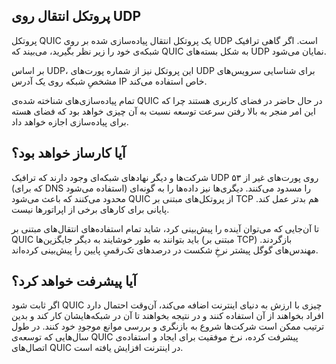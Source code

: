 ## پروتکل انتقال روی UDP

پروتکل QUIC یک پروتکل انتقال پیاده‌سازی شده بر روی UDP است. اگر گاهی ترافیک شبکه‌ی خود‌ را زیر نظر بگیرید، می‌بیند که QUIC به شکل بسته‌های UDP نمایان می‌شود.

بر اساس UDP، این پروتکل نیز از شماره پورت‌های UDP برای شناسایی سرویس‌های مشخصِ شبکه روی یک آدرس IP خاص استفاده می‌کند.

تمام پیاده‌سازی‌های شناخته شده‌ی QUIC در حال حاضر در فضای کاربری هستند چرا که این امر منجر به بالا رفتن سرعت توسعه نسبت به آن چیزی خواهد بود که فضای هسته برای پیاده‌سازی‌ اجازه خواهد داد.

## آیا کارساز خواهد بود؟

شرکت‌ها و دیگر نهادهای شبکه‌ای وجود دارند که ترافیک UDP روی پورت‌های غیر از ۵۳ (که برای DNS استفاده می‌شود) را مسدود می‌کنند. دیگری‌ها نیز داده‌ها را به گونه‌ای محدود می‌کنند که باعث می‌شود QUIC از پروتکل‌های مبتنی بر TCP هم بدتر عمل کند. پایانی برای کارهای برخی از اپراتورها نیست.

تا آن‌جایی که می‌توان آینده را پیش‌بینی کرد، شاید تمام استفاده‌های انتقال‌های مبتنی بر QUIC باید بتوانند به طور خوشایند به دیگر جایگزین‌ها (مبتنی بر TCP) بازگردند. مهندس‌های گوگل پیشتر نرخِ شکست در درصدهای تک‌رقمیِ پایین را پیش‌بینی کرده‌اند.

## آیا پیشرفت خواهد کرد؟

 اگر ثابت شود  QUIC چیزی با ارزش به دنیای اینترنت اضافه می‌کند، آن‌وقت احتمال دارد افراد بخواهند از آن استفاده کنند و در نتیجه بخواهند تا آن در شبکه‌هایشان کار کند و بدین ترتیب ممکن است شرکت‌ها شروع به بازنگری و بررسی موانع موجودِ خود کنند. در طول سال‌هایی که توسعه‌ی QUIC پیشرفت کرده، نرخ موفقیت برای ایجاد و استفاده‌ی اتصال‌های QUIC در اینترنت افزایش یافته است.
